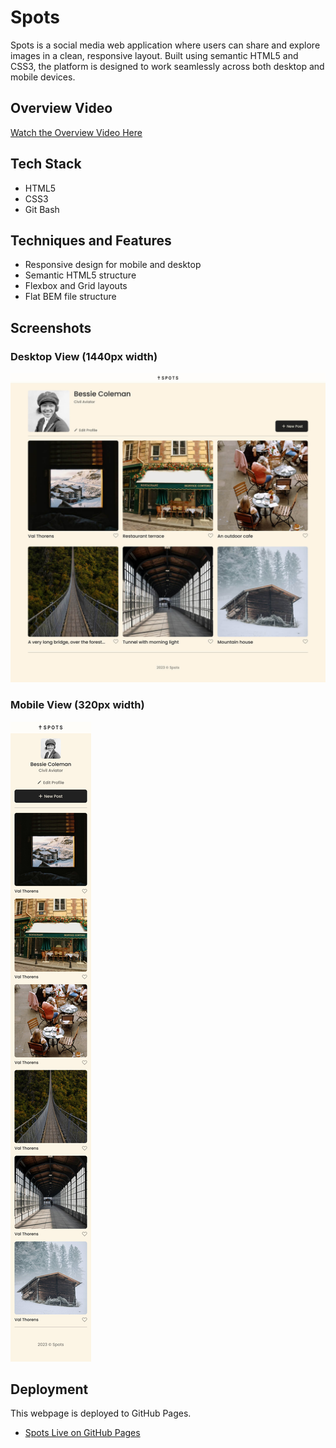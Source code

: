 # Spots

Spots is a social media web application where users can share and explore images in a clean, responsive layout. Built using semantic HTML5 and CSS3, the platform is designed to work seamlessly across both desktop and mobile devices.

## Overview Video

[Watch the Overview Video Here](https://drive.google.com/file/d/1vUKplPmF-9cMAfAGBipIYXM3rodHh-WK/view?usp=sharing)

## Tech Stack

- HTML5
- CSS3
- Git Bash

## Techniques and Features

- Responsive design for mobile and desktop
- Semantic HTML5 structure
- Flexbox and Grid layouts
- Flat BEM file structure

## Screenshots

### Desktop View (1440px width)

![Desktop View](./images/spots-1440px-view.jpg)

### Mobile View (320px width)

![Mobile View](./images/spots-320px-view.jpg)

## Deployment

This webpage is deployed to GitHub Pages.

- [Spots Live on GitHub Pages](https://mreyes-swe.github.io/se_project_spots/)
